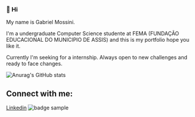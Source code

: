 ### 👋 Hi 
My name is Gabriel Mossini.

 I'm a undergraduate Computer Science studente at FEMA (FUNDAÇÃO EDUCACIONAL DO MUNICIPIO DE ASSIS) and this is my portfolio hope you like it. 

 Currently I'm seeking for a internship. Always open to new challenges and ready to face changes.

![Anurag's GitHub stats](https://github-readme-stats.vercel.app/api?username=gamossini&show_icons=true&theme=midnight-purple)

## Connect with me:

[Linkedin](https://www.linkedin.com/in/gabrielmossini/)
<img src="https://img.shields.io/badge/-{BADGELABEL}-{COLOR/HEX}?logo={ICON-NAME}&logoColor={LOGO-COLOR}&style={STYLE}" alt="badge sample"/>
